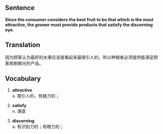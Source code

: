## Sentence

**Since the consumer considers the best fruit to be that which is the most attractive, the grower must provide products that satisfy the discerning eye.**

## Translation

因为顾客认为最好的水果应该是看起来最吸引人的，所以种植者必须提供能满足顾客挑剔眼光的产品。     


## Vocabulary     

1. **attractive**   
a. 吸引人的，有魅力的；       

2. **satisfy**      
n. 满意       

3. **discerning**      
a. 有识别力的；有眼力的；     

